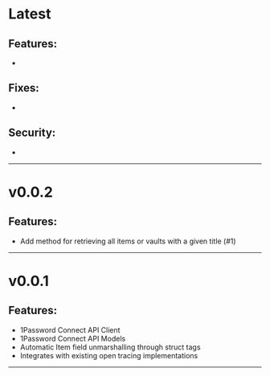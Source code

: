 [//]: # (START/LATEST)
# Latest

## Features:
* 
## Fixes:
* 
## Security:
* 
---

[//]: # (START/v0.0.2)

# v0.0.2

## Features:
* Add method for retrieving all items or vaults with a given title (#1)

---

[//]: # (START/v0.0.1)

# v0.0.1

## Features:
* 1Password Connect API Client
* 1Password Connect API Models
* Automatic Item field unmarshalling through struct tags
* Integrates with existing open tracing implementations

---
